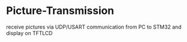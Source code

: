 # Picture-Transmission
 receive pictures via UDP/USART communication from PC to STM32 and display on TFTLCD
